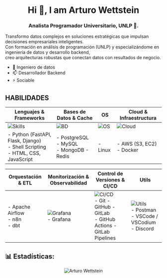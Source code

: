 <h1 align="center">Hi 👋, I am Arturo Wettstein</h1>
<h3 align="center">Analista Programador Universitario, UNLP 🌟.</h3>

Transformo datos complejos en soluciones estratégicas que impulsan decisiones empresariales inteligentes.  
Con formación en análisis de programación (UNLP) y especializándome en ingeniería de datos y desarrollo backend,  
creo arquitecturas robustas que conectan datos con resultados de negocio.

- 🌱 Ingeniero de datos  
- 📫 Desarrollador Backend  
- ⚡ Sociable  

## HABILIDADES

| Lenguajes & Frameworks  | Bases de Datos & Cache | OS | Cloud & Infraestructura |
|--------------------------|------------------------|----|--------------------------|
| ![Skills](https://skillicons.dev/icons?i=python,fastapi,flask,django,powershell,html,css,js)  | ![BD](https://skillicons.dev/icons?i=postgres,mysql,mongodb,redis) | ![OS](https://skillicons.dev/icons?i=linux) | ![Cloud](https://skillicons.dev/icons?i=aws,docker) |
| - Python (FastAPI, Flask, Django) <br> - Shell Scripting <br> - HTML, CSS, JavaScript | - PostgreSQL   -  MySQL <br>  -  MongoDB  - Redis | - Linux | - AWS (S3, EC2) <br> - Docker |

| Orquestación & ETL   | Monitorización & Observabilidad | Control de Versiones & CI/CD | Utils |
|----------------------|---------------------------------|-------------------------------|-------|
| - Apache Airflow <br> - n8n <br> - dbt | ![Grafana](https://skillicons.dev/icons?i=grafana) <br> - Grafana | ![CI/CD](https://skillicons.dev/icons?i=git,github,gitlab,githubactions) <br> - Git - GitHub - GitLab <br> - GitHub Actions - GitLab Pipelines | ![Utils](https://skillicons.dev/icons?i=postman,vscodium,vscode,discord) <br> - Postman <br> - VSCode / VSCodium <br> - Discord |



## 📊 Estadísticas:

<p align="center">
<img src="https://github-readme-stats.vercel.app/api/top-langs?username=arthurBAsh&show_icons=true&locale=en&bg_color=0d1117&text_color=ffffff&layout=compact" alt="Arturo Wettstein" />
</p>
